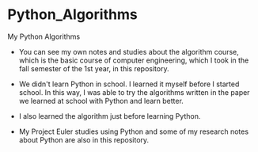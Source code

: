 # Python_Algorithms
My Python Algorithms

- You can see my own notes and studies about the algorithm course, which is the basic course of computer engineering, which I took in the fall semester of the 1st year, in this repository.
- We didn't learn Python in school. I learned it myself before I started school. In this way, I was able to try the algorithms written in the paper we learned at school with Python and learn better.
- I also learned the algorithm just before learning Python.

- My Project Euler studies using Python and some of my research notes about Python are also in this repository.
